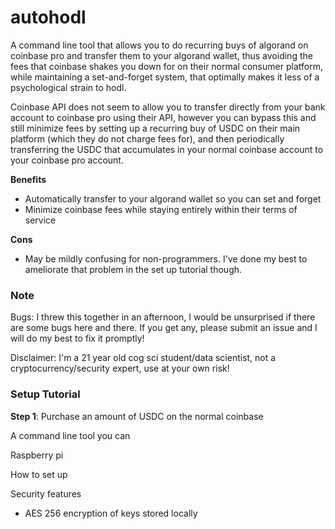 # autohodl

A command line tool that allows you to do recurring buys of algorand on coinbase pro and transfer them to your algorand wallet, thus avoiding the fees that coinbase shakes you down for on their normal consumer platform, while maintaining a set-and-forget system, that optimally makes it less of a psychological strain to hodl.

Coinbase API does not seem to allow you to transfer directly from your bank account to coinbase pro using their API, however you can bypass this and still minimize fees by setting up a recurring buy of USDC on their main platform (which they do not charge fees for), and then periodically transferring the USDC that accumulates in your normal coinbase account to your coinbase pro account.

**Benefits**
- Automatically transfer to your algorand wallet so you can set and forget
- Minimize coinbase fees while staying entirely within their terms of service

**Cons**
- May be mildly confusing for non-programmers. I've done my best to ameliorate that problem in the set up tutorial though.

### Note

Bugs: I threw this together in an afternoon, I would be unsurprised if there are some bugs here and there. If you get any, please submit an issue and I will do my best to fix it promptly!

Disclaimer: I'm a 21 year old cog sci student/data scientist, not a cryptocurrency/security expert, use at your own risk!

### Setup Tutorial

**Step 1**: Purchase an amount of USDC on the normal coinbase



A command line tool you can 

Raspberry pi

How to set up





Security features
- AES 256 encryption of keys stored locally
